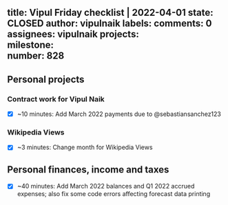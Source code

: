 title:	Vipul Friday checklist | 2022-04-01
state:	CLOSED
author:	vipulnaik
labels:	
comments:	0
assignees:	vipulnaik
projects:	
milestone:	
number:	828
--
## Personal projects

### Contract work for Vipul Naik

- [x] ~10 minutes: Add March 2022 payments due to @sebastiansanchez123

### Wikipedia Views

- [x] ~3 minutes: Change month for Wikipedia Views
## Personal finances, income and taxes

- [x] ~40 minutes: Add March 2022 balances and Q1 2022 accrued expenses; also fix some code errors affecting forecast data printing
